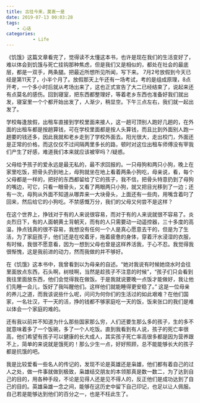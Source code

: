 ```yaml
---
title: 古往今来，莫衷一是
date: 2019-07-13 00:03:28
tags: 
    - 心话
categories: 
          - Life
---
```

《饥饿》这篇文章看完了，觉得读不太懂这本书，也许是现在我们的生活变好了，难以体会到饥饿与死亡挂钩那种焦虑，但是我们又是相似的，都处在社会的最底层，都是一双手，两条腿。把最近所想所见所闻，写下来。<!--more-->
7月2号放假到今天已经是第11天了，小半个月了。放假那天上午还有一场考试，考的是组成原理，8点开考，一个多小时后就从考场出来了，这也正式宣告了大二已经结束了，说起来还有点莫名的感伤。回到寝室，把东西都整理好，等着老乡东西也准备好我们就出发，寝室里一个个都开始出发了，人渐少，稍显空。下午三点左右，我们就一起出发了。

学校每逢放假，出租车直接到学校里面来接人，这一趟可顶别人跑好几趟的，在外面的出租车都是按趟算钱，可在学校里面都是按人头算钱，而且比到外面别人跑一趟要的钱还多，因此我就和老乡走到了学校外面去。阳光很大，走出校门，外面还是正常的价格，而这仅仅不过间隔两里多长的路，顿时对这位出租车师傅没有宰我们产生了好感，难道我们本来就应该被宰吗？/疑惑。

父母给予孩子的爱永远是最无私的，最不求回报的。一只母狗和两只小狗，晚上在家里吃饭，把骨头扔到地上，母狗就坐在地上看着两条小狗吃，母亲说，看，每个父母都是一样的，把好的东西都留给了它的孩子，我不信，把骨头特意扔到了母狗的嘴边，可它，只看一眼骨头，又看了两眼两只小狗，就又把目光移到了一边；还有一次，母狗从外面不知道从哪弄来一大块骨头，上面还有一些肉，用嘴含着叼了回来，然后给它的小狗吃。不禁感慨万分，我们的父母又何尝不是这样？

在这个世界上，挣钱对于有的人来说很容易，而对于有的人来说就很不容易了。炎炎烈日下，有的人面朝黄土背朝天，而有的人只需要动一动遥控器，三十多度的高温，挣点钱真的很不容易，我想没有任何一个人是真心愿意去干的，但是为了生活，为了家庭孩子，他们还是在咬着牙，拖着疲惫的身体，穿着汗水浸湿的衣服，有时候，我很不愿意看，因为一想到父母也曾是这样养活我，于心不忍。我觉得我很惭愧，这是我前进的动力，然而我做的并不够好。

在《饥饿》这本书中，我曾看到以为母亲的自述。“她对我说有时候她烧水时会往里面放点东西，石头啊，树枝啊，当然是趁孩子不注意的时候”，“孩子们只会看到我往里面放东西，他们会觉得我在做饭。于是我就说要晚一点饭才能做好，我让他们先睡一会儿，饭好了我叫醒他们。这样他们就能睡得更安稳了。” 这是一位母亲的养儿之道，而我该说些什么呢，问问为何你们的生活过的如此艰难？在他们国家，一名壮汉，干一天的活，挣的钱都不够家庭吃一天的饭，饭来张口的我们是难以体会一个家庭的难的。

还有我以前并不知道为什么那些国家那么穷，人们还要生那么多的孩子，生的多不就意味着多了一个饭碗，多了一个人吃饭。直到我看到有人说，孩子的死亡率很高，他们希望有孩子可以健康的长大成人，其实孩子死亡率高很多都是因为营养跟不上，简单的来说就是饿死的！那么少生一点，好好照顾，总不能能够长大的孩子都是抗饿的吧。

我是比较爱看一些名人的传记的，发现不论是英雄还是枭雄，他们都有着自己的过人之处，做一件事就做到极致，枭雄结交朋友的本领那真是数一数二，为了达到自己的目的，用各种手段，不论是见得人还是见不得人的，反正他们是成功达到了自己的目的。英雄枭雄一念之间，能够在这历史中留下自己印记，也足以让人佩服。自己若是能够达到他们的百分之一，也是不枉此生了。